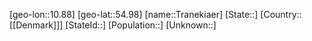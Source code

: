 ﻿---
location: [54.98,10.88]
mapzoom: [7,12] 
mapmarker: city 
type: City
tags:
- geo/City


SpocWebEntityId: 34945
isDeleted: false
confidential: public

---
[geo-lon::10.88]
[geo-lat::54.98]
[name::Tranekiaer]
[State::]
[Country::[[Denmark]]]
[StateId::]
[Population::]
[Unknown::]

